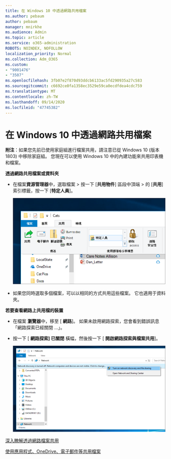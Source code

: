 ```yaml
---
title: 在 Windows 10 中透過網路共用檔案
ms.author: pebaum
author: pebaum
manager: mnirkhe
ms.audience: Admin
ms.topic: article
ms.service: o365-administration
ROBOTS: NOINDEX, NOFOLLOW
localization_priority: Normal
ms.collection: Adm_O365
ms.custom:
- "9001476"
- "3507"
ms.openlocfilehash: 3fb07e2f870d93ddcb6133ac5fd290935a27c583
ms.sourcegitcommit: c6692ce0fa1358ec3529e59ca0ecdfdea4cdc759
ms.translationtype: MT
ms.contentlocale: zh-TW
ms.lasthandoff: 09/14/2020
ms.locfileid: "47745382"
---
```

# <a name="file-sharing-over-a-network-in-windows-10"></a>在 Windows 10 中透過網路共用檔案

**附注**：如果您先前已使用家庭組進行檔案共用，請注意已從 Windows 10 (版本 1803) 中移除家庭組。 您現在可以使用 Windows 10 中的內建功能來共用印表機和檔案。

**透過網路共用檔案或資料夾**

- 在檔案**資源管理器**中，選取檔案 > 按一下 [**共用物件**] 區段中頂端 > 的 [**共用**] 索引標籤，按一下 [**特定人員**]。

    ![與特定人員共用檔案。](media/share-with-specific-people.png)
          
- 如果您同時選取多個檔案，可以以相同的方式共用這些檔案。 它也適用于資料夾。

**若要查看網路上共用檔的裝置**

- 在檔案 **瀏覽器**中，移至 [ **網路**]。 如果未啟用網路探索，您會看到錯誤訊息「網路探索已經關閉 ...」。

- 按一下 [ **網路探索] 已關閉** 橫幅，然後按一下 [ **開啟網路探索與檔案共用**]。

    ![開啟網路探索和檔案共用。](media/turn-on-network-discovery.png)

[深入瞭解透過網路檔案共用](https://support.microsoft.com/help/4092694/windows-10-file-sharing-over-a-network)

[使用應用程式、OneDrive、電子郵件等共用檔案](https://support.microsoft.com/help/4027674/windows-10-share-files-in-file-explorer)
